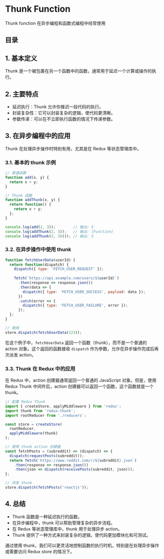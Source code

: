 
# Thunk Function

Thunk function 在异步编程和函数式编程中经常使用


## 目录
<!-- toc -->
 ## 1. 基本定义 
   Thunk 是一个被包裹在另一个函数中的函数，通常用于延迟一个计算或操作的执行。

## 2. 主要特点
   - 延迟执行：Thunk 允许你推迟一段代码的执行。
   - 封装复杂性：它可以封装复杂的逻辑，使代码更清晰。
   - 参数传递：可以在不立即执行函数的情况下传递参数。

## 3. 在异步编程中的应用

   Thunk 在处理异步操作时特别有用，尤其是在 Redux 等状态管理库中。

### 3.1. 基本的 thunk 示例

```javascript
// 普通函数
function add(x, y) {
  return x + y;
}

// Thunk 函数
function addThunk(x, y) {
  return function() {
    return x + y;
  };
}

console.log(add(2, 3));        // 输出: 5
console.log(addThunk(2, 3));   // 输出: [Function]
console.log(addThunk(2, 3)()); // 输出: 5
```

### 3.2. 在异步操作中使用 thunk

```javascript
function fetchUserData(userId) {
  return function(dispatch) {
    dispatch({ type: 'FETCH_USER_REQUEST' });
    
    fetch(`https://api.example.com/users/${userId}`)
      .then(response => response.json())
      .then(data => {
        dispatch({ type: 'FETCH_USER_SUCCESS', payload: data });
      })
      .catch(error => {
        dispatch({ type: 'FETCH_USER_FAILURE', error });
      });
  };
}

// 使用
store.dispatch(fetchUserData(123));
```

在这个例子中，`fetchUserData` 返回一个函数（thunk），而不是一个普通的 action 对象。这个返回的函数接收 `dispatch` 作为参数，允许在异步操作完成后再次派发 action。

### 3.3. Thunk 在 Redux 中的应用

在 Redux 中，action 创建器通常返回一个普通的 JavaScript 对象。但是，使用 Redux Thunk 中间件后，action 创建器可以返回一个函数，这个函数就是一个 thunk。

```javascript
// 配置 Redux Thunk
import { createStore, applyMiddleware } from 'redux';
import thunk from 'redux-thunk';
import rootReducer from './reducers';

const store = createStore(
  rootReducer,
  applyMiddleware(thunk)
);

// 使用 thunk action 创建器
const fetchPosts = (subreddit) => (dispatch) => {
  dispatch(requestPosts(subreddit));
  return fetch(`https://www.reddit.com/r/${subreddit}.json`)
    .then(response => response.json())
    .then(json => dispatch(receivePosts(subreddit, json)));
};

// 派发 thunk
store.dispatch(fetchPosts('reactjs'));
```

## 4. 总结

- Thunk 函数是一种延迟执行的函数。
- 在异步编程中，thunk 可以帮助管理复杂的异步流程。
- 在 Redux 等状态管理库中，thunk 用于处理异步 action。
- Thunk 提供了一种方式来封装复杂的逻辑，使代码更加模块化和可测试。

通过使用 thunk，我们可以更灵活地控制函数的执行时机，特别是在处理异步操作或需要访问 Redux store 的情况下。